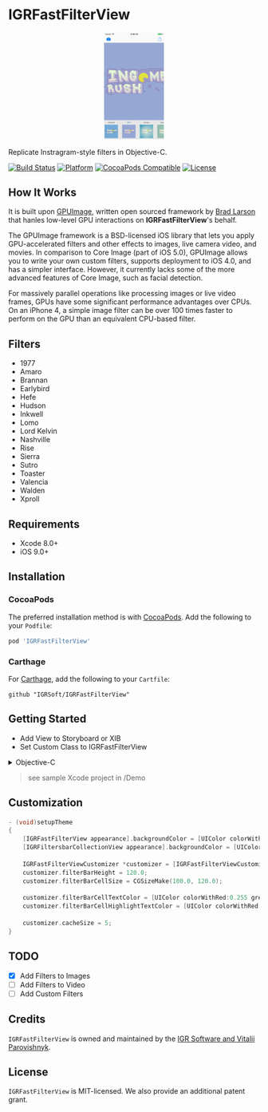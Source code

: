# IGRFastFilterView
<p align="center">
  <img src="https://raw.githubusercontent.com/IGRSoft/IGRFastFilterView/master/Screenshots/screen.png" width="120"/>
</p>

Replicate Instragram-style filters in Objective-C.

[![Build Status](https://travis-ci.org/IGRSoft/IGRFastFilterView.svg)](https://travis-ci.org/IGRSoft/IGRFastFilterView)
[![Platform](https://img.shields.io/badge/platform-iOS-lightgrey.svg?style=flat)](http://www.apple.com/ios/)
[![CocoaPods Compatible](https://img.shields.io/cocoapods/v/IGRFastFilterView.svg)](https://img.shields.io/cocoapods/v/IGRFastFilterView.svg)
[![License](https://img.shields.io/badge/license-MIT-brightgreen.svg?style=flat)](https://opensource.org/licenses/MIT)

## How It Works
It is built upon [GPUImage](https://github.com/BradLarson/GPUImage), written open sourced framework by [Brad Larson](http://stackoverflow.com/users/19679/brad-larson) that hanles low-level GPU interactions on **IGRFastFilterView**'s behalf.

The GPUImage framework is a BSD-licensed iOS library that lets you apply GPU-accelerated filters and other effects to images, live camera video, and movies. In comparison to Core Image (part of iOS 5.0), GPUImage allows you to write your own custom filters, supports deployment to iOS 4.0, and has a simpler interface. However, it currently lacks some of the more advanced features of Core Image, such as facial detection.

For massively parallel operations like processing images or live video frames, GPUs have some significant performance advantages over CPUs. On an iPhone 4, a simple image filter can be over 100 times faster to perform on the GPU than an equivalent CPU-based filter.

## Filters
- 1977
- Amaro
- Brannan
- Earlybird
- Hefe
- Hudson
- Inkwell
- Lomo
- Lord Kelvin
- Nashville
- Rise
- Sierra
- Sutro
- Toaster
- Valencia
- Walden
- Xproll

## Requirements

- Xcode 8.0+
- iOS 9.0+

## Installation

### CocoaPods

The preferred installation method is with [CocoaPods](https://cocoapods.org). Add the following to your `Podfile`:

```ruby
pod 'IGRFastFilterView'
```

### Carthage

For [Carthage](https://github.com/Carthage/Carthage), add the following to your `Cartfile`:

```ogdl
github "IGRSoft/IGRFastFilterView"
```

## Getting Started

- Add View to Storyboard or XIB 
- Set Custom Class to IGRFastFilterView

<details>
  <summary>Objective-C</summary>
  <p>
```objective-c
@import IGRFastFilterView;

@interface ViewController ()

@property (nonatomic, weak) IBOutlet IGRFastFilterView *instaFiltersView;

@end

@implementation ViewController

- (void)setupWorkImage:(UIImage *)image
{    
    [self.instaFiltersView setImage:image];
}

- (UIImage *)getProcessedImage
{    
    return self.instaFiltersView.processedImage;
}

@end
```
</p></details>
<details>
  <summary>Swift 3.0</summary>
  <p>
```swift
import IGRFastFilterView

class ViewController: UIViewController {
    @IBOutlet weak fileprivate var instaFiltersView: IGRFastFilterView?
    
    func setupWorkImage(image: UIImage) {
        instaFiltersView?.setImage(image)
    }
    
    func prepareImage() -> UIImage {
        return self.instaFiltersView!.processedImage!;
    }
}
```
</p></details>

> see sample Xcode project in /Demo

## Customization

```objective-c
- (void)setupTheme
{
    [IGRFastFilterView appearance].backgroundColor = [UIColor colorWithWhite:0.7 alpha:1.0];
    [IGRFiltersbarCollectionView appearance].backgroundColor = [UIColor colorWithWhite:0.9 alpha:1.0];
    
    IGRFastFilterViewCustomizer *customizer = [IGRFastFilterViewCustomizer defaultCustomizer];
    customizer.filterBarHeight = 120.0;
    customizer.filterBarCellSize = CGSizeMake(100.0, 120.0);
        
    customizer.filterBarCellTextColor = [UIColor colorWithRed:0.255 green:0.255 blue:0.255 alpha:1.00];
    customizer.filterBarCellHighlightTextColor = [UIColor colorWithRed:0.050 green:0.350 blue:0.650 alpha:1.00];
        
    customizer.cacheSize = 5;
}
```

## TODO
 - [x] Add Filters to Images
 - [ ] Add Filters to Video
 - [ ] Add Custom Filters

## Credits

`IGRFastFilterView` is owned and maintained by the [IGR Software and Vitalii Parovishnyk](https://igrsoft.com).

## License

`IGRFastFilterView` is MIT-licensed. We also provide an additional patent grant.
